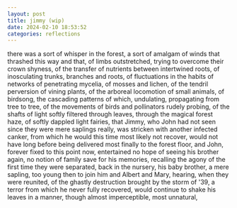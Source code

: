 ```yaml
---
layout: post
title: jimmy (wip)
date: 2024-02-10 18:53:52
categories: reflections
---
```


there was a sort of whisper in the forest, a sort of amalgam of winds
that thrashed this way and that, of limbs outstretched, trying to
overcome their crown shyness, of the transfer of nutrients between
intertwined roots, of inosculating trunks, branches and roots, of
fluctuations in the habits of networks of penetrating mycelia, of
mosses and lichen, of the tendril perversion of vining plants, of the
arboreal locomotion of small animals, of birdsong, the cascading
patterns of which, undulating, propagating from tree to tree, of the
movements of birds and pollinators rudely probing, of the shafts of
light softly filtered through leaves, through the magical forest haze,
of softly dappled light fairies, that Jimmy, who John had not seen
since they were mere saplings really, was stricken with another
infected canker, from which he would this time most likely not
recover, would not have long before being delivered most finally to
the forest floor, and John, forever fixed to this point now,
entertained no hope of seeing his brother again, no notion of family
save for his memories, recalling the agony of the first time they were
separated, back in the nursery, his baby brother, a mere sapling, too
young then to join him and Albert and Mary, hearing, when they were
reunited, of the ghastly destruction brought by the storm of '39, a
terror from which he never fully recovered, would continue to shake
his leaves in a manner, though almost imperceptible, most unnatural,
